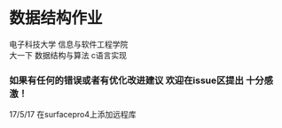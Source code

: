 # 数据结构作业
电子科技大学 信息与软件工程学院  
大一下 数据结构与算法 c语言实现  
### 如果有任何的错误或者有优化改进建议 欢迎在issue区提出 十分感激！
17/5/17 在surfacepro4上添加远程库  